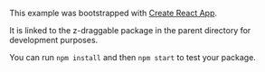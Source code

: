 This example was bootstrapped with [Create React App](https://github.com/facebook/create-react-app).

It is linked to the z-draggable package in the parent directory for development purposes.

You can run `npm install` and then `npm start` to test your package.
